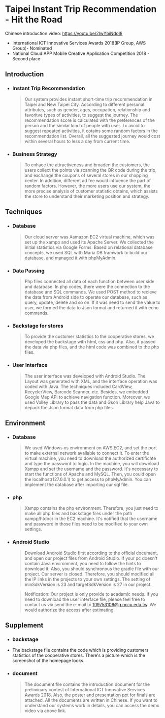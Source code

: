 # Taipei Instant Trip Recommendation - Hit the Road

Chinese introduction video: https://youtu.be/2IwYbiNdoI8
* International ICT Innovative Services Awards 2018(IP Group, AWS Group)- Nominated
* National Cloud APP Mobile Creative Application Competition 2018 - Second place

Introduction
----
* ### Instant Trip Recommendation <br>
  >Our system provides instant short-time trip recommendation in Taipei and New Taipei City. According to different personal attributes, such as gender, ages, occupation, relationship and favoritve types of activities, to suggest the journey. The recommendation score is calculated with the preferences of the person and the similar kind of people with user. To avoid to suggest repeated activities, it cotains some random factors in the recommendation list. Overall, all the suggested journey would cost within several hours to less a day from current time.

* ### Business Strategy <br>
  >To enhace the attractiveness and broaden the customers, the users collect the points via scanning the QR code during the trip, and exchange the coupons of several stores in our shopping center. In addition, different ad fee would influence the part of random factors. However, the more users use our system, the more precise analysis of customer statistic obtains, which assists the store to understand their marketing position and strategy. 

Techniques
----
* ### Database <br>
  >Our cloud server was Aamazon EC2 virtual machine, which was set up the xampp and used its Apache Server. We collected the initial statistics via Google Forms. Based on relational database concepts, we used SQL with Maria DB framwork to build our database, and managed it with phpMyAdmin.

* ### Data Passing <br>
  >Php files connected all data of each function between user side and database. In php codes, there were the connection to the database and SQL commands. We used POST method to recieve the data from Android side to operate our database, such as query, update, delete and so on. If it was need to send the value to user, we formed the data to Json format and returned it with echo commands.

* ### Backstage for stores <br>
  >To provide the customer statistics to the cooperative stores, we developed the backstage with html, css and php. Also, it passed the data via php files, and the html code was combined to the php files.

* ### User Interface <br>
  >The user interface was developed with Android Studio. The Layout was generated with XML, and the interface operation was coded with Java. The techniques included CardView, RecyclerView, Barcode Scanner, etc. Besides, we embedded Google Map API to achieve navigation function. Moreover, we used Volley Library to pass the data and Gson Library help Java to depack the Json format data from php files.


Environment
----
* ### Database
  >We used Windows os environment on AWS EC2, and set the port to make external network available to connect it. To enter the virtual machine, you need to download the authorized certificate and type the password to login. In the machine, you will download Xampp and set the username and the password. It's necessary to start the functions of Apache and MySQL. Then, you could open the localhost(127.0.0.1) to get access to phpMyAdmin. You can implement the database after importing our sql file.

* ### php
  >Xampp contains the php environment. Therefore, you just need to make all php files and backstage files under the path xampp/htdoc/ in the EC2 machine. It's notified that the username and password in those files need to be modified to your own settings.

* ### Android Studio
  >Download Android Studio first according to the official document, and open our project files from Android Studio. If your pc doesn't contain Java environment, you need to follow the hints to download it. Also, you should synchronous the gradle file with our project. Our server is closed. Therefore, you should modified all the IP links in the projects to your own settings. The setting of minSdkVersion is 23 and targetSdkVersion is 27 in our project. <br>
  
  >Notification: Our project is only provide to acadamic needs. If you need to download the user interface file, please feel free to contact us via send the e-mail to 109753106@g.nccu.edu.tw. We would authorize the access after estimating.

Supplement
----
* ### backstage
* The backstage file contains the code which is providing customers statistics of the cooperative stores. There's a picture which is the screenshot of the homepage looks.

* ### document
  >The document file contains the introduction document for the preliminary contest of International ICT Innovative Services Awards 2018. Also, the poster and presentation ppt for finals are attached. All the documents are written in Chinese. If you want to understand our systems work in details, you can access the demo video via above link.
